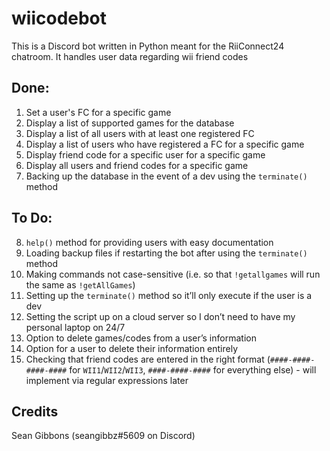 # wiicodebot
This is a Discord bot written in Python meant for the RiiConnect24 chatroom.
It handles user data regarding wii friend codes

## Done:
1. Set a user's FC for a specific game
2. Display a list of supported games for the database
3. Display a list of all users with at least one registered FC
4. Display a list of users who have registered a FC for a specific game
5. Display friend code for a specific user for a specific game
6. Display all users and friend codes for a specific game
7. Backing up the database in the event of a dev using the `terminate()` method

## To Do:
8. `help()` method for providing users with easy documentation
9. Loading backup files if restarting the bot after using the `terminate()` method
10. Making commands not case-sensitive (i.e. so that `!getallgames` will run the same as `!getAllGames`)
11. Setting up the `terminate()` method so it’ll only execute if the user is a dev
12. Setting the script up on a cloud server so I don’t need to have my personal laptop on 24/7
13. Option to delete games/codes from a user’s information
14. Option for a user to delete their information entirely
15. Checking that friend codes are entered in the right format (`####-####-####-####` for `WII1`/`WII2`/`WII3`, `####-####-####` for everything else) - will implement via regular expressions later

## Credits
Sean Gibbons (seangibbz#5609 on Discord)